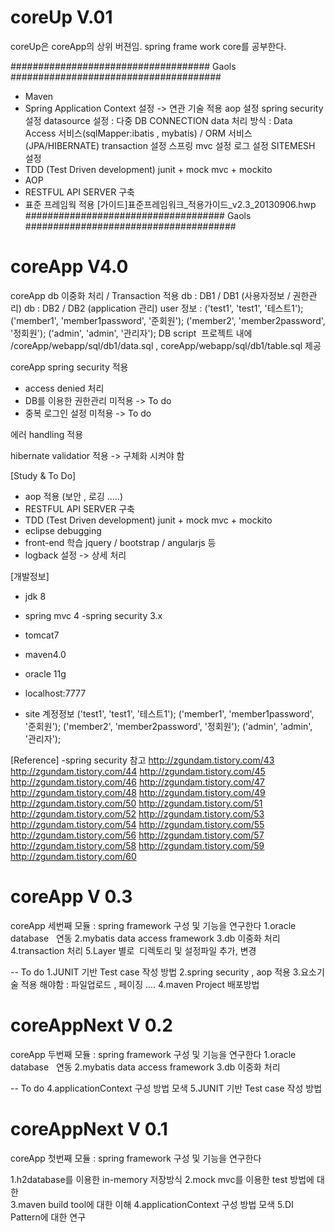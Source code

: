 # coreUp V.01
coreUp은 coreApp의 상위 버젼임.
spring frame work core를 공부한다.

#################################### Gaols ######################################
- Maven 
- Spring Application Context 설정 -> 연관 기술 적용
  aop 설정
  spring security 설정 
   datasource 설정 : 다중 DB CONNECTION
  data 처리 방식 : 
           Data Access 서비스(sqlMapper:ibatis , mybatis) / ORM 서비스(JPA/HIBERNATE) 
  transaction 설정
  스프링 mvc 설정
  로그 설정
  SITEMESH 설정
- TDD (Test Driven development)
  junit + mock mvc + mockito
- AOP 
- RESTFUL API SERVER 구축
- 표준 프레임웍 적용
  [가이드]표준프레임워크_적용가이드_v2.3_20130906.hwp
#################################### Gaols ######################################
# coreApp V4.0

 coreApp db 이중화 처리 / Transaction 적용
	db : DB1 / DB1 (사용자정보 / 권한관리)
	db : DB2 / DB2 (application 관리)
	user 정보 : 
	('test1', 'test1', '테스트1');
	('member1', 'member1password', '준회원');
	('member2', 'member2password', '정회원');
	('admin', 'admin', '관리자');
 DB script  프로젝트 내에	/coreApp/webapp/sql/db1/data.sql , coreApp/webapp/sql/db1/table.sql 제공

 coreApp spring security  적용
 - access denied 처리
 - DB를 이용한 권한관리 미적용 -> To do 
 - 중복 로그인 설정 미적용 -> To do
 
 에러 handling 적용


 hibernate validatior 적용 -> 구체화 시켜야 함


[Study & To Do]
- aop 적용 (보안 , 로깅 .....)
- RESTFUL API SERVER 구축
- TDD (Test Driven development)
  junit + mock mvc + mockito
- eclipse debugging
- front-end 학습
  	jquery / bootstrap / angularjs 등
- logback 설정 -> 상세 처리

  
  
[개발정보]
- jdk 8
- spring mvc 4
-spring security 3.x
- tomcat7	
- maven4.0
- oracle 11g

- localhost:7777
- site 계정정보
	('test1', 'test1', '테스트1');
	('member1', 'member1password', '준회원');
	('member2', 'member2password', '정회원');
	('admin', 'admin', '관리자');


 
[Reference]
-spring security 참고
http://zgundam.tistory.com/43
http://zgundam.tistory.com/44
http://zgundam.tistory.com/45
http://zgundam.tistory.com/46
http://zgundam.tistory.com/47
http://zgundam.tistory.com/48
http://zgundam.tistory.com/49
http://zgundam.tistory.com/50
http://zgundam.tistory.com/51
http://zgundam.tistory.com/52
http://zgundam.tistory.com/53
http://zgundam.tistory.com/54
http://zgundam.tistory.com/55
http://zgundam.tistory.com/56
http://zgundam.tistory.com/57
http://zgundam.tistory.com/58
http://zgundam.tistory.com/59
http://zgundam.tistory.com/60


# coreApp V 0.3
coreApp 세번째 모듈 : spring framework 구성 및  기능을 연구한다
1.oracle database   연동 
2.mybatis data access framework 
3.db 이중화 처리    
4.transaction 처리 
5.Layer 별로  디렉토리 및 설정파일 추가, 변경 

-- To do
1.JUNIT 기반 Test case 작성 방법 
2.spring security , aop 적용 
3.요소기술 적용 해야함 : 파일업로드 , 페이징 ....
4.maven Project 배포방법


# coreAppNext V 0.2
coreApp 두번째 모듈 : spring framework 구성 및  기능을 연구한다
1.oracle database   연동 
2.mybatis data access framework 
3.db 이중화 처리    

-- To do
4.applicationContext 구성  방법  모색 
5.JUNIT 기반 Test case 작성 방법 


# coreAppNext V 0.1
coreApp 첫번째 모듈 : spring framework 구성 및  기능을 연구한다

1.h2database를  이용한 in-memory  저장방식 
2.mock mvc를 이용한 test  방법에  대한  
3.maven build tool에 대한  이해 
4.applicationContext 구성  방법  모색 
5.DI Pattern에 대한 연구 

